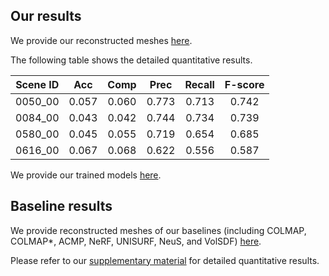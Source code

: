 ## Our results

We provide our reconstructed meshes [here](https://zjueducn-my.sharepoint.com/:f:/g/personal/guohaoyu_zju_edu_cn/ErmaGSfN0NlNgYSUfkGjNE8BkNvg77xqwJtz-9q1aJaVTw?e=hfI0rA).

The following table shows the detailed quantitative results.

|Scene ID|Acc|Comp|Prec|Recall|F-score|
|:-----:|:---:|:---:|:---:|:---:|:---:|
|0050_00|0.057|0.060|0.773|0.713|0.742|
|0084_00|0.043|0.042|0.744|0.734|0.739|
|0580_00|0.045|0.055|0.719|0.654|0.685|
|0616_00|0.067|0.068|0.622|0.556|0.587|

We provide our trained models [here](https://zjueducn-my.sharepoint.com/:f:/g/personal/guohaoyu_zju_edu_cn/ErKnCXKbRa5Okkjivw4663kBJslVgGOSbM4rUxyIwKqZyw?e=TJvwTY).

## Baseline results

We provide reconstructed meshes of our baselines (including COLMAP, COLMAP*, ACMP, NeRF, UNISURF, NeuS, and VolSDF) [here](https://zjueducn-my.sharepoint.com/:f:/g/personal/guohaoyu_zju_edu_cn/EnFnT8GK6HdFhENbjuVdvdoBJPsCfEefvQKp6zxHB3Bavw?e=7iCFi1).

Please refer to our [supplementary material](https://raw.githubusercontent.com/ghy0324/project_page_assets/main/manhattan_sdf/supp.pdf) for detailed quantitative results.
